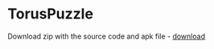 # TorusPuzzle

Download zip with the source code and apk file - [download](https://github.com/PiIigrim/TorusPuzzle/releases/tag/Apk)<br>
